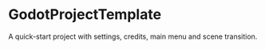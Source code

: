 # GodotProjectTemplate
A quick-start project with settings, credits, main menu and scene transition.
